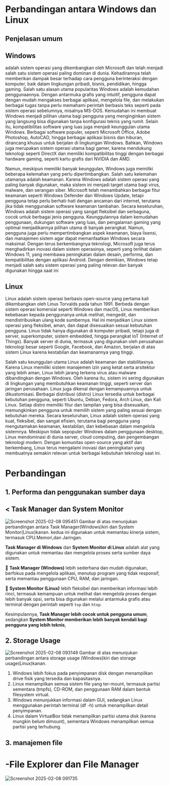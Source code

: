 # Perbandingan antara Windows dan Linux
## Penjelasan umum
## Windows 
adalah sistem operasi yang dikembangkan oleh Microsoft dan telah menjadi salah satu sistem operasi paling dominan di dunia. Kehadirannya telah memberikan dampak besar terhadap cara pengguna berinteraksi dengan komputer, baik dalam lingkungan pribadi, bisnis, pendidikan, hingga gaming.
Salah satu alasan utama popularitas Windows adalah kemudahan penggunaannya. Dengan antarmuka grafis yang intuitif, pengguna dapat dengan mudah mengakses berbagai aplikasi, mengelola file, dan melakukan berbagai tugas tanpa perlu memahami perintah berbasis teks seperti pada sistem operasi sebelumnya, misalnya MS-DOS. Kemudahan ini membuat Windows menjadi pilihan utama bagi pengguna yang menginginkan sistem yang langsung bisa digunakan tanpa konfigurasi teknis yang rumit.
Selain itu, kompatibilitas software yang luas juga menjadi keunggulan utama Windows. Berbagai software populer, seperti Microsoft Office, Adobe Photoshop, AutoCAD, hingga berbagai aplikasi bisnis dan hiburan, dirancang khusus untuk berjalan di lingkungan Windows. Bahkan, Windows juga merupakan sistem operasi utama bagi gamer, karena mendukung teknologi seperti DirectX dan memiliki kompatibilitas tinggi dengan berbagai hardware gaming, seperti kartu grafis dari NVIDIA dan AMD.

Namun, meskipun memiliki banyak keunggulan, Windows juga memiliki beberapa kelemahan yang perlu dipertimbangkan. Salah satu kelemahan utamanya adalah keamanan. Karena Windows adalah sistem operasi yang paling banyak digunakan, maka sistem ini menjadi target utama bagi virus, malware, dan serangan siber. Microsoft telah menambahkan berbagai fitur keamanan seperti Windows Defender dan Windows Update, tetapi pengguna tetap perlu berhati-hati dengan ancaman dari internet, terutama jika tidak menggunakan software keamanan tambahan.
Secara keseluruhan, Windows adalah sistem operasi yang sangat fleksibel dan serbaguna, cocok untuk berbagai jenis pengguna. Keunggulannya dalam kemudahan penggunaan, dukungan software yang luas, dan pengalaman gaming yang optimal menjadikannya pilihan utama di banyak perangkat. Namun, pengguna juga perlu mempertimbangkan aspek keamanan, biaya lisensi, dan manajemen sistem agar dapat memanfaatkan Windows secara maksimal.
Dengan terus berkembangnya teknologi, Microsoft juga terus menghadirkan inovasi dalam sistem operasinya, seperti yang terlihat dalam Windows 11, yang membawa peningkatan dalam desain, performa, dan kompatibilitas dengan aplikasi Android. Dengan demikian, Windows tetap menjadi salah satu sistem operasi yang paling relevan dan banyak digunakan hingga saat ini

## Linux
Linux adalah sistem operasi berbasis open-source yang pertama kali dikembangkan oleh Linus Torvalds pada tahun 1991. Berbeda dengan sistem operasi komersial seperti Windows dan macOS, Linux memberikan kebebasan kepada penggunanya untuk melihat, mengedit, dan mendistribusikan ulang kode sumbernya. Hal ini menjadikan Linux sistem operasi yang fleksibel, aman, dan dapat disesuaikan sesuai kebutuhan pengguna.
Linux tidak hanya digunakan di komputer pribadi, tetapi juga di server, superkomputer, sistem embedded, hingga perangkat IoT (Internet of Things). Banyak server di dunia, termasuk yang digunakan oleh perusahaan teknologi besar seperti Google, Facebook, dan Amazon, berjalan di atas sistem Linux karena kestabilan dan keamanannya yang tinggi.

Salah satu keunggulan utama Linux adalah keamanan dan stabilitasnya. Karena Linux memiliki sistem manajemen izin yang ketat serta arsitektur yang lebih aman, Linux lebih jarang terkena virus atau malware dibandingkan dengan Windows. Oleh karena itu, sistem ini sering digunakan di lingkungan yang membutuhkan keamanan tinggi, seperti server dan jaringan perusahaan.
Linux juga dikenal dengan kemampuannya untuk dikustomisasi. Berbagai distribusi (distro) Linux tersedia untuk berbagai kebutuhan pengguna, seperti Ubuntu, Debian, Fedora, Arch Linux, dan Kali Linux. Setiap distro memiliki fitur dan tampilan yang bisa disesuaikan, memungkinkan pengguna untuk memilih sistem yang paling sesuai dengan kebutuhan mereka.
Secara keseluruhan, Linux adalah sistem operasi yang kuat, fleksibel, dan sangat efisien, terutama bagi pengguna yang mengutamakan keamanan, kestabilan, dan kebebasan dalam mengelola sistemnya. Meskipun tidak sepopuler Windows dalam penggunaan desktop, Linux mendominasi di dunia server, cloud computing, dan pengembangan teknologi modern. Dengan komunitas open-source yang aktif dan berkembang, Linux terus mengalami inovasi dan peningkatan yang membuatnya semakin relevan untuk berbagai kebutuhan teknologi saat ini.

# Perbandingan
## 1. Performa dan penggunakan sumber daya
## < Task Manager dan System Monitor
![Screenshot 2025-02-08 095451](https://github.com/user-attachments/assets/a5766fc3-58a2-4486-befc-584b9a0f3167)
Gambar di atas menunjukan perbandingan antara Task Manager(Windows)kiri dan System Monitor(Linux)kanan. kedua ini digunakan untuk memantau kinerja sistem, termasuk CPU.Memori,dan Jaringan.

 **Task Manager di Windows** dan **System Monitor di Linux** adalah alat yang digunakan untuk memantau dan mengelola proses serta sumber daya sistem.  

🔹 **Task Manager (Windows)** lebih sederhana dan mudah digunakan, berfokus pada mengelola aplikasi, menutup program yang tidak responsif, serta memantau penggunaan CPU, RAM, dan jaringan.  

🔹 **System Monitor (Linux)** lebih fleksibel dan memberikan informasi lebih rinci, termasuk kemampuan untuk melihat dan mengelola proses dengan lebih banyak opsi, serta bisa digunakan melalui antarmuka grafis atau terminal dengan perintah seperti `top` dan `htop`.  

Kesimpulannya, **Task Manager lebih cocok untuk pengguna umum**, sedangkan **System Monitor memberikan lebih banyak kendali bagi pengguna yang lebih teknis**,

## 2. Storage Usage
![Screenshot 2025-02-08 093148](https://github.com/user-attachments/assets/5dfa31d9-af9d-4455-b4e6-d345e1f54cb4)
Gambar di atas menunjukan perbandingan antara storage usage (Windows)kiri dan storage usage(Linux)kanan. 

1. Windows lebih fokus pada penyimpanan disk dengan menampilkan drive fisik yang tersedia dan kapasitasnya.
2. Linux menampilkan semua sistem file yang ter-mount, termasuk partisi sementara (tmpfs), CD-ROM, dan penggunaan RAM dalam bentuk filesystem virtual.
3. Windows menunjukkan informasi dalam GUI, sedangkan Linux menggunakan perintah terminal (df -h) untuk menampilkan detail penyimpanan.
4. Linux dalam VirtualBox tidak menampilkan partisi utama disk (karena mungkin belum dimount), sementara Windows menampilkan semua partisi yang terhubung.
  
## 3. manajemen file
# -File Explorer dan File Manager
![Screenshot 2025-02-08 091735](https://github.com/user-attachments/assets/574166a5-265d-494c-8386-69c90fce636a)













